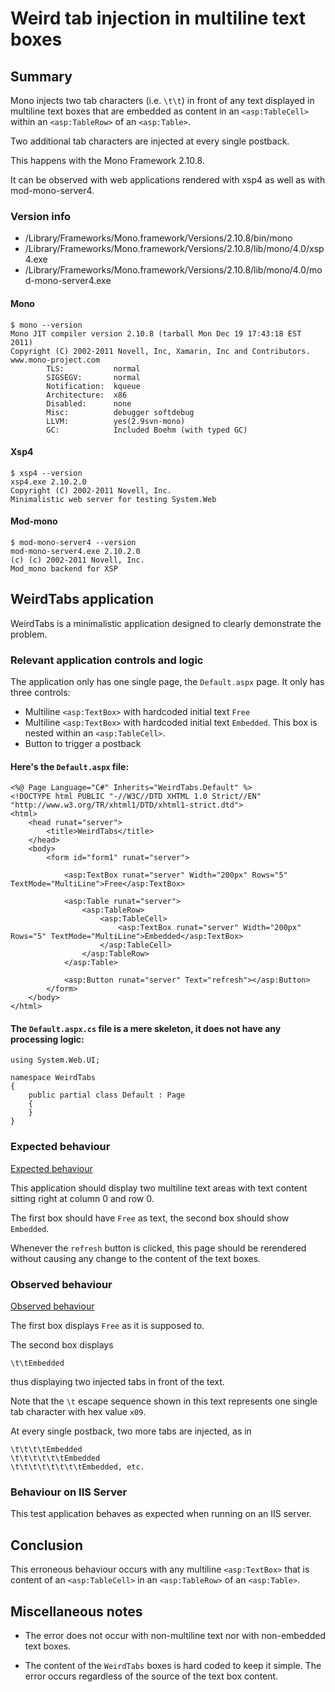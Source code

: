 Weird tab injection in multiline text boxes
===========================================

Summary
-------

Mono injects two tab characters (i.e. `\t\t`) in front of any text displayed
in multiline text boxes that are embedded as content in an `<asp:TableCell>`
within an `<asp:TableRow>` of an `<asp:Table>`.

Two additional tab characters are injected at every single postback.

This happens with the Mono Framework 2.10.8.

It can be observed with web applications rendered with xsp4 as well as
with mod-mono-server4.

### Version info

* /Library/Frameworks/Mono.framework/Versions/2.10.8/bin/mono
* /Library/Frameworks/Mono.framework/Versions/2.10.8/lib/mono/4.0/xsp4.exe
* /Library/Frameworks/Mono.framework/Versions/2.10.8/lib/mono/4.0/mod-mono-server4.exe

#### Mono

    $ mono --version
    Mono JIT compiler version 2.10.8 (tarball Mon Dec 19 17:43:18 EST 2011)
    Copyright (C) 2002-2011 Novell, Inc, Xamarin, Inc and Contributors. www.mono-project.com
            TLS:           normal
            SIGSEGV:       normal
            Notification:  kqueue
            Architecture:  x86
            Disabled:      none
            Misc:          debugger softdebug
            LLVM:          yes(2.9svn-mono)
            GC:            Included Boehm (with typed GC)

#### Xsp4

    $ xsp4 --version
    xsp4.exe 2.10.2.0
    Copyright (C) 2002-2011 Novell, Inc.
    Minimalistic web server for testing System.Web

#### Mod-mono

    $ mod-mono-server4 --version
    mod-mono-server4.exe 2.10.2.0
    (c) (c) 2002-2011 Novell, Inc.
    Mod_mono backend for XSP

WeirdTabs application
---------------------

WeirdTabs is a minimalistic application designed to clearly demonstrate the
problem.

### Relevant application controls and logic

The application only has one single page, the `Default.aspx` page. It
only has three controls:

- Multiline `<asp:TextBox>` with hardcoded initial text `Free`
- Multiline `<asp:TextBox>` with hardcoded initial text `Embedded`. This
  box is nested within an `<asp:TableCell>`.
- Button to trigger a postback

#### Here's the `Default.aspx` file:

    <%@ Page Language="C#" Inherits="WeirdTabs.Default" %>
    <!DOCTYPE html PUBLIC "-//W3C//DTD XHTML 1.0 Strict//EN" "http://www.w3.org/TR/xhtml1/DTD/xhtml1-strict.dtd">
    <html>
        <head runat="server">
            <title>WeirdTabs</title>
        </head>
        <body>
            <form id="form1" runat="server">

                <asp:TextBox runat="server" Width="200px" Rows="5" TextMode="MultiLine">Free</asp:TextBox>

                <asp:Table runat="server">
                    <asp:TableRow>
                        <asp:TableCell>
                            <asp:TextBox runat="server" Width="200px" Rows="5" TextMode="MultiLine">Embedded</asp:TextBox>
                        </asp:TableCell>
                    </asp:TableRow>
                </asp:Table>

                <asp:Button runat="server" Text="refresh"></asp:Button>
            </form>
        </body>
    </html>

#### The `Default.aspx.cs` file is a mere skeleton, it does not have any processing logic:

    using System.Web.UI;

    namespace WeirdTabs
    {
        public partial class Default : Page
        {
        }
    }

### Expected behaviour

[Expected behaviour](https://github.com/guivho/WeirdTabs/expected.png)

This application should display two multiline text areas with text content
sitting right at column 0 and row 0.

The first box should have `Free` as text, the second box should show
`Embedded`.

Whenever the `refresh` button is clicked, this page should be rerendered
without causing any change to the content of the text boxes.


### Observed behaviour

[Observed behaviour](https://github.com/guivho/WeirdTabs/observed.png)

The first box displays `Free` as it is supposed to.

The second box displays

    \t\tEmbedded

thus displaying two injected tabs in front of the text.

Note that the `\t` escape sequence shown in this text represents one
single tab character with hex value `x09`.

At every single postback, two more tabs are injected, as in

    \t\t\t\tEmbedded
    \t\t\t\t\t\tEmbedded
    \t\t\t\t\t\t\t\tEmbedded, etc.


### Behaviour on IIS Server

This test application behaves as expected when running on an IIS server.


Conclusion
----------

This erroneous behaviour occurs with any multiline `<asp:TextBox>` that is
content of an `<asp:TableCell>` in an `<asp:TableRow>` of an `<asp:Table>`.


Miscellaneous notes
-------------------

- The error does not occur with non-multiline text nor with non-embedded
  text boxes.

- The content of the `WeirdTabs` boxes is hard coded to keep it simple.
  The error occurs regardless of the source of the text box content.

